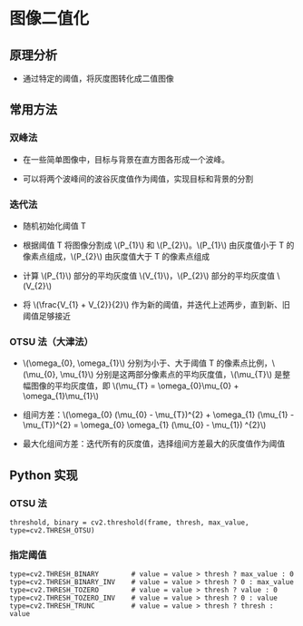 <script type="text/javascript" src="http://cdn.mathjax.org/mathjax/latest/MathJax.js?config=default"></script>

# 图像二值化

## 原理分析

- 通过特定的阈值，将灰度图转化成二值图像

## 常用方法

### 双峰法

- 在一些简单图像中，目标与背景在直方图各形成一个波峰。

- 可以将两个波峰间的波谷灰度值作为阈值，实现目标和背景的分割

### 迭代法

- 随机初始化阈值 T

- 根据阈值 T 将图像分割成 \\(P\_{1}\\) 和 \\(P\_{2}\\)。\\(P\_{1}\\) 由灰度值小于 T 的像素点组成，\\(P\_{2}\\) 由灰度值大于 T 的像素点组成

- 计算 \\(P\_{1}\\) 部分的平均灰度值 \\(V\_{1}\\)，\\(P\_{2}\\) 部分的平均灰度值 \\(V\_{2}\\)

- 将 \\(\frac{V\_{1} + V\_{2}}{2}\\) 作为新的阈值，并迭代上述两步，直到新、旧阈值足够接近

### OTSU 法（大津法）

- \\(\omega\_{0}, \omega\_{1}\\) 分别为小于、大于阈值 T 的像素点比例，\\(\mu\_{0}, \mu\_{1}\\) 分别是这两部分像素点的平均灰度值，\\(\mu\_{T}\\) 是整幅图像的平均灰度值，即 \\(\mu\_{T} = \omega\_{0}\mu\_{0} + \omega\_{1}\mu\_{1}\\)

- 组间方差：\\(\omega\_{0} (\mu\_{0} - \mu\_{T})^{2} + \omega\_{1} (\mu\_{1} - \mu\_{T})^{2} = \omega\_{0} \omega\_{1} (\mu\_{0} - \mu\_{1}) ^{2}\\)

- 最大化组间方差：迭代所有的灰度值，选择组间方差最大的灰度值作为阈值

## Python 实现

### OTSU 法

```
threshold, binary = cv2.threshold(frame, thresh, max_value, type=cv2.THRESH_OTSU)
```

### 指定阈值

```
type=cv2.THRESH_BINARY        # value = value > thresh ? max_value : 0 
type=cv2.THRESH_BINARY_INV    # value = value > thresh ? 0 : max_value
type=cv2.THRESH_TOZERO        # value = value > thresh ? value : 0
type=cv2.THRESH_TOZERO_INV    # value = value > thresh ? 0 : value
type=cv2.THRESH_TRUNC         # value = value > thresh ? thresh : value
```